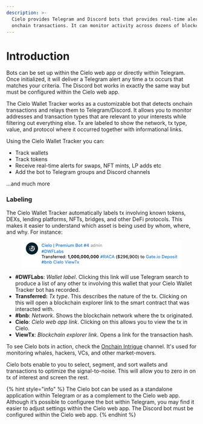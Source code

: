 ```yaml
---
description: >-
  Cielo provides Telegram and Discord bots that provides real-time alerts for
  onchain transactions. It can monitor activity across dozens of blockchains.
---
```


# Introduction

Bots can be set up within the Cielo web app or directly within Telegram. Once initialized, it will deliver a Telegram alert any time a tx occurs that matches your criteria. The Discord bot works in exactly the same way but must be configured within the Cielo web app.

The Cielo Wallet Tracker works as a customizable bot that detects onchain transactions and relays them to Telegram/Discord. It allows you to monitor addresses and transaction types that are relevant to your interests while filtering out everything else. Tx are labeled to show the network, tx type, value, and protocol where it occurred together with informational links.

Using the Cielo Wallet Tracker you can:

* Track wallets
* Track tokens
* Receive real-time alerts for swaps, NFT mints, LP adds etc
* Add the bot to Telegram groups and Discord channels

…and much more

### Labeling

The Cielo Wallet Tracker automatically labels tx involving known tokens, DEXs, lending platforms, NFTs, bridges, and other DeFi protocols. This makes it easier to understand which asset is being used by whom, where, and why. For instance:

<figure><img src="../.gitbook/assets/Screenshot 2024-03-03 at 14.19.07.png" alt=""><figcaption></figcaption></figure>

* **#DWFLabs**: _Wallet label_. Clicking this link will use Telegram search to produce a list of any other tx involving this wallet that your Cielo Wallet Tracker bot has recorded.
* **Transferred:** _Tx type_. This describes the nature of the tx. Clicking on this will open a blockchain explorer link to the smart contract that was interacted with.
* **#bnb**: _Network_. Shows the blockchain network where the tx originated.
* **Cielo**: _Cielo web app link_. Clicking on this allows you to view the tx in Cielo.
* **ViewTx**: _Blockchain explorer link_. Opens a link for the transaction hash.

To see Cielo bots in action, check the [Onchain Intrigue](https://t.me/CelsiusEVMTracker) channel. It's used for monitoring whales, hackers, VCs, and other market-movers.

Cielo bots enable to you to select, segment, and sort wallets and transactions to optimize the signal-to-noise. This will allow you to zero in on tx of interest and screen the rest.

{% hint style="info" %}
The Cielo bot can be used as a standalone application within Telegram or as a complement to the Cielo web app. Although it’s possible to configuree the bot within Telegram, you may find it easier to adjust settings within the Cielo web app. The Discord bot must be configured within the Cielo web app.
{% endhint %}
